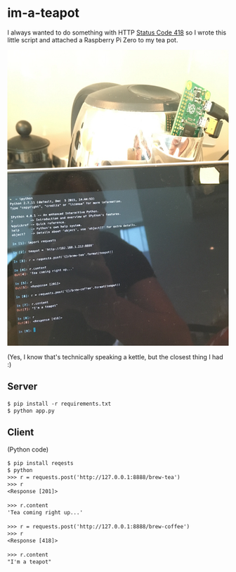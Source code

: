 # im-a-teapot

I always wanted to do something with HTTP [Status Code 418](https://httpstatuses.com/418) so I wrote this little script and attached a Raspberry Pi Zero to my tea pot.

![I'm a teapot](https://raw.githubusercontent.com/vpetersson/im-a-teapot/master/img/teapot_in_action.jpg)

(Yes, I know that's technically speaking a kettle, but the closest thing I had :)

## Server

```
$ pip install -r requirements.txt
$ python app.py
```

## Client

(Python code)
```
$ pip install reqests
$ python
>>> r = requests.post('http://127.0.0.1:8888/brew-tea')
>>> r
<Response [201]>

>>> r.content
'Tea coming right up...'

>>> r = requests.post('http://127.0.0.1:8888/brew-coffee')
>>> r
<Response [418]>

>>> r.content
"I'm a teapot"
```
